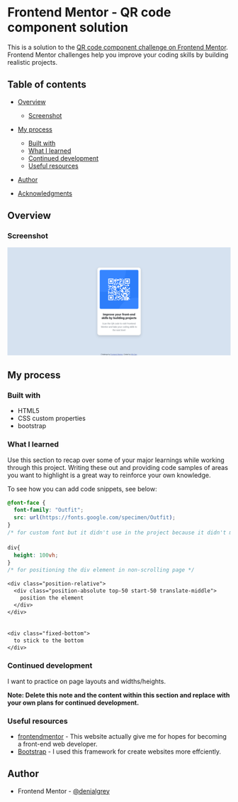 # Frontend Mentor - QR code component solution

This is a solution to the [QR code component challenge on Frontend Mentor](https://www.frontendmentor.io/challenges/qr-code-component-iux_sIO_H). Frontend Mentor challenges help you improve your coding skills by building realistic projects. 

## Table of contents

- [Overview](#overview)
  - [Screenshot](#screenshot)
 
- [My process](#my-process)
  - [Built with](#built-with)
  - [What I learned](#what-i-learned)
  - [Continued development](#continued-development)
  - [Useful resources](#useful-resources)
- [Author](#author)
- [Acknowledgments](#acknowledgments)

## Overview

### Screenshot

![](images\screenshot.png)

## My process

### Built with

- HTML5
- CSS custom properties
- bootstrap

### What I learned

Use this section to recap over some of your major learnings while working through this project. Writing these out and providing code samples of areas you want to highlight is a great way to reinforce your own knowledge.

To see how you can add code snippets, see below:

```css
@font-face {
  font-family: "Outfit";
  src: url(https://fonts.google.com/specimen/Outfit);
}
/* for custom font but it didn't use in the project because it didn't match the design. */

div{
  height: 100vh;
}
/* for positioning the div element in non-scrolling page */

```

```bootstrap
<div class="position-relative">
  <div class="position-absolute top-50 start-50 translate-middle">
    position the element
  </div>
</div>


<div class="fixed-bottom">
  to stick to the bottom
</div>

```

### Continued development

I want to practice on page layouts and widths/heights. 

**Note: Delete this note and the content within this section and replace with your own plans for continued development.**

### Useful resources

- [frontendmentor](https://www.frontendmentor.io/challenges) - This website actually give me for hopes for becoming a front-end web developer.
- [Bootstrap](https://getbootstrap.com/) - I used this framework for create websites more effciently.

## Author

- Frontend Mentor - [@denialgrey](https://www.frontendmentor.io/profile/denialgrey)



